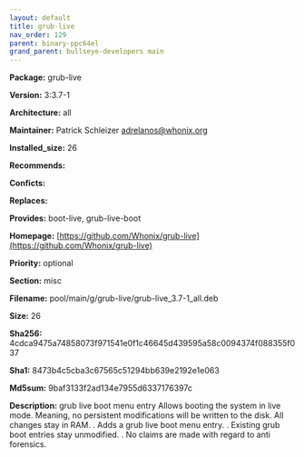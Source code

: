 ```yaml
---
layout: default
title: grub-live
nav_order: 129
parent: binary-ppc64el
grand_parent: bullseye-developers main
---
```


**Package:** grub-live

**Version:** 3:3.7-1

**Architecture:**  all

**Maintainer:**  Patrick Schleizer <adrelanos@whonix.org>

**Installed_size:**  26

**Recommends:**  

**Conficts:**  

**Replaces:**  

**Provides:**  boot-live, grub-live-boot

**Homepage:**  [https://github.com/Whonix/grub-live](https://github.com/Whonix/grub-live)

**Priority:**  optional

**Section:** misc

**Filename:**  pool/main/g/grub-live/grub-live_3.7-1_all.deb

**Size:**  26

**Sha256:**  4cdca9475a74858073f971541e0f1c46645d439595a58c0094374f088355f037

**Sha1:**  8473b4c5cba3c67565c51294bb639e2192e1e063

**Md5sum:**  9baf3133f2ad134e7955d6337176397c

**Description:** grub live boot menu entry
 Allows booting the system in live mode. Meaning, no persistent modifications
 will be written to the disk. All changes stay in RAM.
 .
 Adds a grub live boot menu entry.
 .
 Existing grub boot entries stay unmodified.
 .
 No claims are made with regard to anti forensics.


